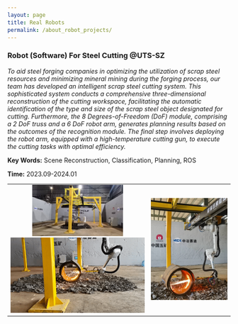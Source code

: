 ```yaml
---
layout: page
title: Real Robots
permalink: /about_robot_projects/
---
```


### Robot (Software) For Steel Cutting @UTS-SZ
*To aid steel forging companies in optimizing the utilization of scrap steel resources and minimizing mineral mining during the forging process, our team has developed an intelligent scrap steel cutting system. This sophisticated system conducts a comprehensive three-dimensional reconstruction of the cutting workspace, facilitating the automatic identification of the type and size of the scrap steel object designated for cutting. Furthermore, the 8 Degrees-of-Freedom (DoF) module, comprising a 2 DoF truss and a 6 DoF robot arm, generates planning results based on the outcomes of the recognition module. The final step involves deploying the robot arm, equipped with a high-temperature cutting gun, to execute the cutting tasks with optimal efficiency.*

**Key Words:** Scene Reconstruction, Classification, Planning, ROS 

**Time:** 2023.09-2024.01

| | |
| :------------------------------------------------------------: | :------------------------------------------------------------: |
| <img src="/images/real_robots/outlook.jpg" alt="outlook" style="zoom: 20%;" /> <img src="/images/real_robots/live.gif" alt="outlook" /> | <img src="/images/real_robots/outlook1.jpg" alt="live" style="zoom: 60%;" /> |





